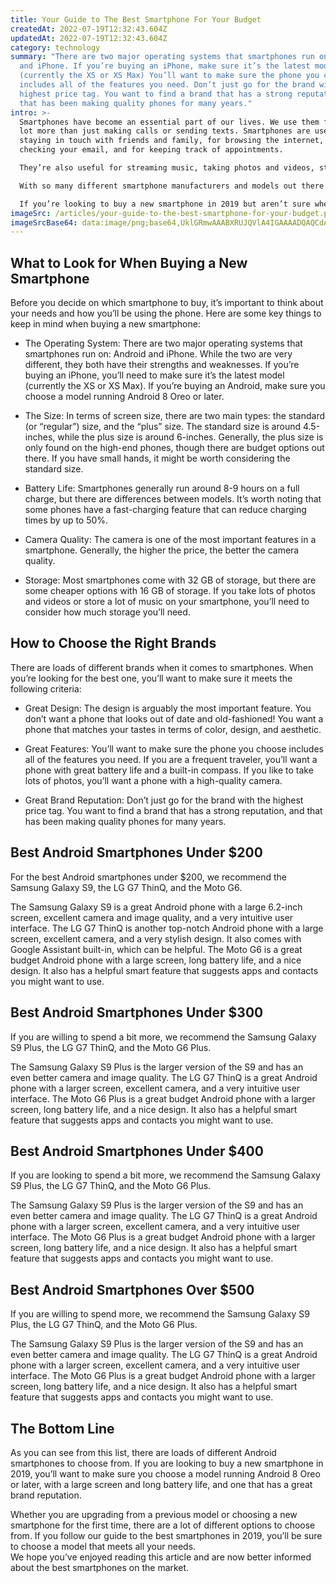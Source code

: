 ```yaml
---
title: Your Guide to The Best Smartphone For Your Budget
createdAt: 2022-07-19T12:32:43.604Z
updatedAt: 2022-07-19T12:32:43.604Z
category: technology
summary: "There are two major operating systems that smartphones run on: Android
  and iPhone. If you’re buying an iPhone, make sure it’s the latest model
  (currently the XS or XS Max) You’ll want to make sure the phone you choose
  includes all of the features you need. Don’t just go for the brand with the
  highest price tag. You want to find a brand that has a strong reputation, and
  that has been making quality phones for many years."
intro: >-
  Smartphones have become an essential part of our lives. We use them for a
  lot more than just making calls or sending texts. Smartphones are useful for
  staying in touch with friends and family, for browsing the internet, for
  checking your email, and for keeping track of appointments.

  They’re also useful for streaming music, taking photos and videos, storing documents you need to access on the go, and keeping track of your fitness goals by monitoring your steps taken and calories burned.

  With so many different smartphone manufacturers and models out there it can be hard to know which one is right for you. Do you want a high end phone with all the bells and whistles? Or would a cheaper option suit your needs just fine?

  If you’re looking to buy a new smartphone in 2019 but aren’t sure where to start, read on to discover our guide to the best smartphones in 2019, broken down by budget.
imageSrc: /articles/your-guide-to-the-best-smartphone-for-your-budget.png
imageSrcBase64: data:image/png;base64,UklGRmwAAABXRUJQVlA4IGAAAADQAQCdASoKAAoAAUAmJZAAAt469i5xoAD+/KPDfxQrc6Dm1THzv2+FnmY69KXvohhzGgZ+VDtb7pen4otdxs+jy7RpISgF8D1nUpLYeatpYh66WKZ//stfvKP+FS+wAAA=
---
```


## What to Look for When Buying a New Smartphone

Before you decide on which smartphone to buy, it’s important to think about your needs and how you’ll be using the phone. Here are some key things to keep in mind when buying a new smartphone:

- The Operating System: There are two major operating systems that smartphones run on: Android and iPhone. While the two are very different, they both have their strengths and weaknesses. If you’re buying an iPhone, you’ll need to make sure it’s the latest model (currently the XS or XS Max). If you’re buying an Android, make sure you choose a model running Android 8 Oreo or later.

- The Size: In terms of screen size, there are two main types: the standard (or “regular”) size, and the “plus” size. The standard size is around 4.5-inches, while the plus size is around 6-inches. Generally, the plus size is only found on the high-end phones, though there are budget options out there. If you have small hands, it might be worth considering the standard size.

- Battery Life: Smartphones generally run around 8-9 hours on a full charge, but there are differences between models. It’s worth noting that some phones have a fast-charging feature that can reduce charging times by up to 50%.

- Camera Quality: The camera is one of the most important features in a smartphone. Generally, the higher the price, the better the camera quality.

- Storage: Most smartphones come with 32 GB of storage, but there are some cheaper options with 16 GB of storage. If you take lots of photos and videos or store a lot of music on your smartphone, you’ll need to consider how much storage you’ll need.

## How to Choose the Right Brands

There are loads of different brands when it comes to smartphones. When you’re looking for the best one, you’ll want to make sure it meets the following criteria:

- Great Design: The design is arguably the most important feature. You don’t want a phone that looks out of date and old-fashioned! You want a phone that matches your tastes in terms of color, design, and aesthetic.

- Great Features: You’ll want to make sure the phone you choose includes all of the features you need. If you are a frequent traveler, you’ll want a phone with great battery life and a built-in compass. If you like to take lots of photos, you’ll want a phone with a high-quality camera.

- Great Brand Reputation: Don’t just go for the brand with the highest price tag. You want to find a brand that has a strong reputation, and that has been making quality phones for many years.

## Best Android Smartphones Under $200

For the best Android smartphones under $200, we recommend the Samsung Galaxy S9, the LG G7 ThinQ, and the Moto G6.

The Samsung Galaxy S9 is a great Android phone with a large 6.2-inch screen, excellent camera and image quality, and a very intuitive user interface.
The LG G7 ThinQ is another top-notch Android phone with a large screen, excellent camera, and a very stylish design. It also comes with Google Assistant built-in, which can be helpful.
The Moto G6 is a great budget Android phone with a large screen, long battery life, and a nice design. It also has a helpful smart feature that suggests apps and contacts you might want to use.

## Best Android Smartphones Under $300

If you are willing to spend a bit more, we recommend the Samsung Galaxy S9 Plus, the LG G7 ThinQ, and the Moto G6 Plus.

The Samsung Galaxy S9 Plus is the larger version of the S9 and has an even better camera and image quality.
The LG G7 ThinQ is a great Android phone with a larger screen, excellent camera, and a very intuitive user interface.
The Moto G6 Plus is a great budget Android phone with a larger screen, long battery life, and a nice design. It also has a helpful smart feature that suggests apps and contacts you might want to use.

## Best Android Smartphones Under $400

If you are looking to spend a bit more, we recommend the Samsung Galaxy S9 Plus, the LG G7 ThinQ, and the Moto G6 Plus.

The Samsung Galaxy S9 Plus is the larger version of the S9 and has an even better camera and image quality.
The LG G7 ThinQ is a great Android phone with a larger screen, excellent camera, and a very intuitive user interface.
The Moto G6 Plus is a great budget Android phone with a larger screen, long battery life, and a nice design. It also has a helpful smart feature that suggests apps and contacts you might want to use.

## Best Android Smartphones Over $500

If you are willing to spend more, we recommend the Samsung Galaxy S9 Plus, the LG G7 ThinQ, and the Moto G6 Plus.

The Samsung Galaxy S9 Plus is the larger version of the S9 and has an even better camera and image quality.
The LG G7 ThinQ is a great Android phone with a larger screen, excellent camera, and a very intuitive user interface.
The Moto G6 Plus is a great budget Android phone with a larger screen, long battery life, and a nice design. It also has a helpful smart feature that suggests apps and contacts you might want to use.

## The Bottom Line

As you can see from this list, there are loads of different Android smartphones to choose from.
If you are looking to buy a new smartphone in 2019, you’ll want to make sure you choose a model running Android 8 Oreo or later, with a large screen and long battery life, and one that has a great brand reputation.

Whether you are upgrading from a previous model or choosing a new smartphone for the first time, there are a lot of different options to choose from.
If you follow our guide to the best smartphones in 2019, you’ll be sure to choose a model that meets all your needs.  
We hope you’ve enjoyed reading this article and are now better informed about the best smartphones on the market.
